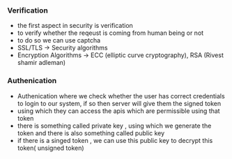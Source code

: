 ### Verification
- the first aspect in security is verification
- to verify whether the reqeust is coming from human being or not
- to do so we can use captcha
- SSL/TLS  -> Security algorithms
- Encryption Algorithms -> ECC (elliptic curve cryptography), RSA (Rivest shamir adleman)

### Authenication 
- Authenication where we check whether the user has correct credentials to login to our system, if so then server will give them the signed token
- using which they can access the apis which are permissible using that token
- there is something called private key , using which we generate the token and there is also something called public key
- if there is a singed token , we can use this public key to decrypt this token( unsigned token)
